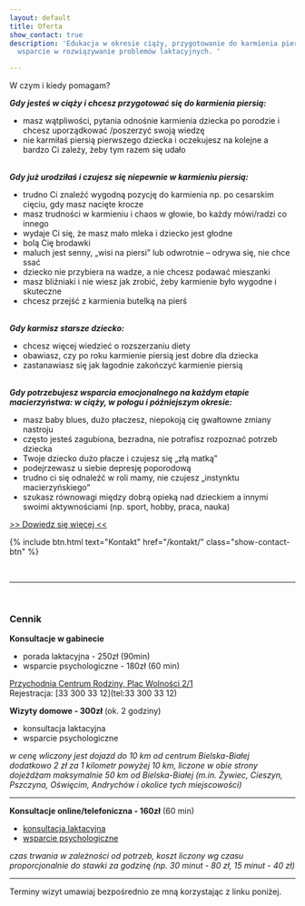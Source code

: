 ```yaml
---
layout: default
title: Oferta
show_contact: true
description: 'Edukacja w okresie ciąży, przygotowanie do karmienia piersią. Profesjonalne
  wsparcie w rozwiązywanie problemów laktacyjnych. '

---
```

W czym i kiedy pomagam?

**_Gdy jesteś w ciąży i chcesz przygotować się do karmienia piersią:_**

* masz wątpliwości, pytania odnośnie karmienia dziecka po
  porodzie i chcesz uporządkować /poszerzyć swoją wiedzę
* nie karmiłaś piersią pierwszego dziecka i oczekujesz na kolejne a
  bardzo Ci zależy, żeby tym razem się udało
  <br><br>

**_Gdy już urodziłaś i czujesz się niepewnie w karmieniu piersią:_**

* trudno Ci znaleźć wygodną pozycję do karmienia np. po cesarskim cięciu, gdy masz nacięte krocze
* masz trudności w karmieniu i chaos w głowie, bo każdy mówi/radzi co innego
* wydaje Ci się, że masz mało mleka i dziecko jest głodne
* bolą Cię brodawki
* maluch jest senny, „wisi na piersi” lub odwrotnie – odrywa się, nie chce ssać
* dziecko nie przybiera na wadze, a nie chcesz podawać mieszanki
* masz bliźniaki i nie wiesz jak zrobić, żeby karmienie było wygodne i skuteczne
* chcesz przejść z karmienia butelką na pierś
  <br><br>

**_Gdy karmisz  starsze dziecko:_**

* chcesz więcej wiedzieć o rozszerzaniu diety
* obawiasz, czy po roku karmienie piersią jest dobre dla dziecka
* zastanawiasz się  jak łagodnie zakończyć karmienie piersią
  <br><br>

**_Gdy potrzebujesz wsparcia emocjonalnego na każdym etapie macierzyństwa: w ciąży, w połogu i późniejszym okresie:_**

* masz baby blues, dużo płaczesz, niepokoją cię gwałtowne zmiany nastroju
* często jesteś zagubiona, bezradna, nie potrafisz rozpoznać potrzeb dziecka
* Twoje dziecko dużo płacze i czujesz się „złą matką”
* podejrzewasz u siebie depresję poporodową
* trudno ci się odnaleźć w roli mamy, nie czujesz „instynktu macierzyńskiego”
* szukasz równowagi między dobrą opieką nad dzieckiem a innymi swoimi aktywnościami (np. sport, hobby, praca, nauka)

[>> Dowiedz się więcej <<](/porady/2023/11/27/psychologia-okoloporodowa)

{% include btn.html text="Kontakt" href="/kontakt/" class="show-contact-btn" %}

<br>
<hr/>
<br>

### Cennik

**Konsultacje w gabinecie**

* porada laktacyjna - 250zł (90min)
* wsparcie psychologiczne - 180zł (60 min)

[Przychodnia Centrum Rodziny, Plac Wolności 2/1](https://maps.app.goo.gl/7CmZTS57Dg2cQBSH9)
<br>Rejestracja: [33 300 33 12](tel:33 300 33 12)


**Wizyty domowe - 300zł** (ok. 2 godziny)

* konsultacja laktacyjna
* wsparcie psychologiczne

_w cenę wliczony jest dojazd do 10 km od centrum Bielska-Białej_<br> _dodatkowo 2 zł za 1 kilometr powyżej 10 km, liczone w obie strony_<br>
_dojeżdżam maksymalnie 50 km od Bielska-Białej (m.in. Żywiec, Cieszyn, Pszczyna, Oświęcim, Andrychów i okolice tych miejscowości)_

<hr/>

**Konsultacje online/telefoniczna - 160zł** (60 min)

* [konsultacja laktacyjna](/porady/2020/03/24/konsultacja-laktacyjna-online/)
* [wsparcie psychologiczne](/porady/2023/11/27/psychologia-okoloporodowa)

_czas trwania w zależności od potrzeb, koszt liczony wg czasu proporcjonalnie do stawki za godzinę (np. 30 minut - 80 zł, 15 minut - 40 zł)_

<hr/>

Terminy wizyt umawiaj bezpośrednio ze mną korzystając z linku poniżej.